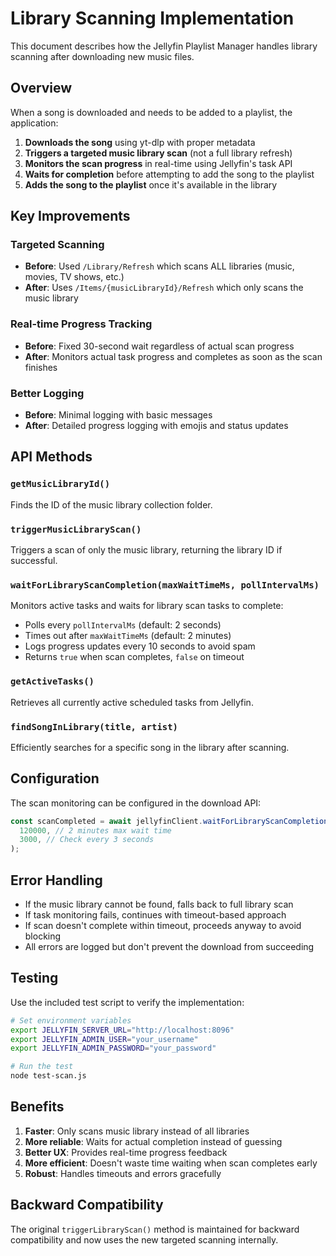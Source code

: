 # Library Scanning Implementation

This document describes how the Jellyfin Playlist Manager handles library scanning after downloading new music files.

## Overview

When a song is downloaded and needs to be added to a playlist, the application:

1. **Downloads the song** using yt-dlp with proper metadata
2. **Triggers a targeted music library scan** (not a full library refresh)
3. **Monitors the scan progress** in real-time using Jellyfin's task API
4. **Waits for completion** before attempting to add the song to the playlist
5. **Adds the song to the playlist** once it's available in the library

## Key Improvements

### Targeted Scanning

- **Before**: Used `/Library/Refresh` which scans ALL libraries (music, movies, TV shows, etc.)
- **After**: Uses `/Items/{musicLibraryId}/Refresh` which only scans the music library

### Real-time Progress Tracking

- **Before**: Fixed 30-second wait regardless of actual scan progress
- **After**: Monitors actual task progress and completes as soon as the scan finishes

### Better Logging

- **Before**: Minimal logging with basic messages
- **After**: Detailed progress logging with emojis and status updates

## API Methods

### `getMusicLibraryId()`

Finds the ID of the music library collection folder.

### `triggerMusicLibraryScan()`

Triggers a scan of only the music library, returning the library ID if successful.

### `waitForLibraryScanCompletion(maxWaitTimeMs, pollIntervalMs)`

Monitors active tasks and waits for library scan tasks to complete:

- Polls every `pollIntervalMs` (default: 2 seconds)
- Times out after `maxWaitTimeMs` (default: 2 minutes)
- Logs progress updates every 10 seconds to avoid spam
- Returns `true` when scan completes, `false` on timeout

### `getActiveTasks()`

Retrieves all currently active scheduled tasks from Jellyfin.

### `findSongInLibrary(title, artist)`

Efficiently searches for a specific song in the library after scanning.

## Configuration

The scan monitoring can be configured in the download API:

```javascript
const scanCompleted = await jellyfinClient.waitForLibraryScanCompletion(
  120000, // 2 minutes max wait time
  3000, // Check every 3 seconds
);
```

## Error Handling

- If the music library cannot be found, falls back to full library scan
- If task monitoring fails, continues with timeout-based approach
- If scan doesn't complete within timeout, proceeds anyway to avoid blocking
- All errors are logged but don't prevent the download from succeeding

## Testing

Use the included test script to verify the implementation:

```bash
# Set environment variables
export JELLYFIN_SERVER_URL="http://localhost:8096"
export JELLYFIN_ADMIN_USER="your_username"
export JELLYFIN_ADMIN_PASSWORD="your_password"

# Run the test
node test-scan.js
```

## Benefits

1. **Faster**: Only scans music library instead of all libraries
2. **More reliable**: Waits for actual completion instead of guessing
3. **Better UX**: Provides real-time progress feedback
4. **More efficient**: Doesn't waste time waiting when scan completes early
5. **Robust**: Handles timeouts and errors gracefully

## Backward Compatibility

The original `triggerLibraryScan()` method is maintained for backward compatibility and now uses the new targeted scanning internally.
